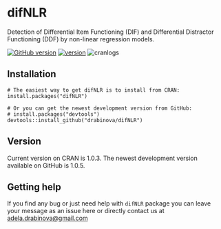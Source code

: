 # difNLR
Detection of Differential Item Functioning (DIF) and Differential Distractor Functioning (DDF) by non-linear regression models.

[![GitHub version](https://badge.fury.io/gh/drabinova%2FdifNLR.svg)](https://badge.fury.io/gh/drabinova%2FdifNLR)
[![version](https://www.r-pkg.org/badges/version/difNLR)](https://CRAN.R-project.org/package=difNLR)
![cranlogs](https://cranlogs.r-pkg.org/badges/difNLR)

## Installation
```
# The easiest way to get difNLR is to install from CRAN:
install.packages("difNLR")

# Or you can get the newest development version from GitHub:
# install.packages("devtools")
devtools::install_github("drabinova/difNLR")
```
## Version
Current version on CRAN is 1.0.3. The newest development version available on GitHub is 1.0.5.

## Getting help
If you find any bug or just need help with `difNLR` package you can leave your message as an issue here or directly contact us at adela.drabinova@gmail.com
